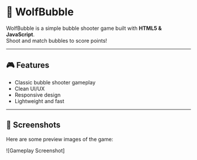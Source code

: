 # 🐺 WolfBubble

WolfBubble is a simple bubble shooter game built with **HTML5 & JavaScript**.  
Shoot and match bubbles to score points!

---

## 🎮 Features
- Classic bubble shooter gameplay  
- Clean UI/UX  
- Responsive design  
- Lightweight and fast  

---

## 📸 Screenshots
Here are some preview images of the game:

![Gameplay Screenshot]
